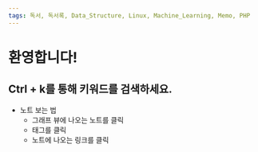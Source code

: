 ```yaml
---
tags: 독서, 독서록, Data_Structure, Linux, Machine_Learning, Memo, PHP
---
```


# 환영합니다!

## Ctrl + k를 통해  키워드를 검색하세요.

- 노트 보는 법
    - 그래프 뷰에 나오는 노트를 클릭
    - 태그를 클릭
    - 노트에 나오는 링크를 클릭
